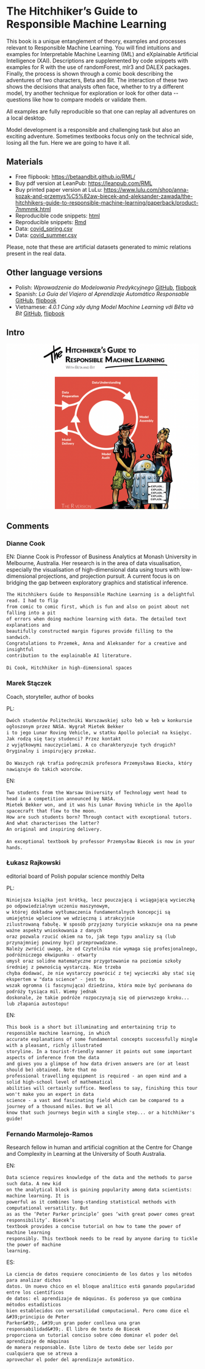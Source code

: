 # The Hitchhiker’s Guide to Responsible Machine Learning

This book is a unique entanglement of theory, examples and processes relevant to Responsible Machine Learning. You will find intuitions and examples for Interpretable Machine Learning (IML) and eXplainable Artificial Intelligence (XAI). Descriptions are supplemented by code snippets with examples for R with the use of randomForest, mlr3 and DALEX packages. Finally, the process is shown through a comic book describing the adventures of two characters, Beta and Bit. The interaction of these two shows the decisions that analysts often face, whether to try a different model, try another technique for exploration or look for other data -- questions like how to compare models or validate them.

All examples are fully reproducible so that one can replay all adventures on a local desktop.

Model development is a responsible and challenging task but also an exciting adventure. Sometimes textbooks focus only on the technical side, losing all the fun. Here we are going to have it all.

## Materials 

* Free flipbook: https://betaandbit.github.io/RML/
* Buy pdf version at LeanPub: https://leanpub.com/RML
* Buy printed paper version at LuLu: https://www.lulu.com/shop/anna-kozak-and-przemys%C5%82aw-biecek-and-aleksander-zawada/the-hitchhikers-guide-to-responsible-machine-learning/paperback/product-7nmmmk.html
* Reproducible code snippets: [html](https://htmlpreview.github.io/?https://github.com/BetaAndBit/RML/blob/main/data/modelsXAI.html)
* Reproducible snippets: [Rmd](data/modelsXAI.Rmd)
* Data: [covid_spring.csv](data/covid_spring.csv)
* Data: [covid_summer.csv](data/covid_summer.csv)

Please, note that these are artificial datasets generated to mimic relations present in the real data.

## Other language versions

* Polish: *Wprowadzenie do Modelowania Predykcyjnego* [GitHub](https://github.com/BetaAndBit/MiniML), [flipbook](https://betaandbit.github.io/MiniML/)
* Spanish: *La Guía del Viajero al Aprendizaje Automático Responsable* [GitHub](https://github.com/BetaAndBit/RML_ES), [flipbook](https://betaandbit.github.io/RML_ES/)
* Vietnamese: *4.0.1 Cùng xây dựng Model Machine Learning với Bêta và Bít* [GitHub](https://github.com/BetaAndBit/RML_VN), [flipbook](https://betaandbit.github.io/RML_VN/)

## Intro

![intro.png](intro.png)


## Comments

### Dianne Cook


EN: Dianne Cook is Professor of Business Analytics at Monash University in Melbourne, Australia. Her research is in the area of data visualisation, especially the visualisation of high-dimensional data using tours with low-dimensional projections, and projection pursuit. A current focus is on bridging the gap between exploratory graphics and statistical inference.

```
The Hitchhikers Guide to Responsible Machine Learning is a delightful read. I had to flip 
from comic to comic first, which is fun and also on point about not falling into a pit 
of errors when doing machine learning with data. The detailed text explanations and 
beautifully constructed margin figures provide filling to the sandwich. 
Congratulations to Przemek, Anna and Aleksander for a creative and insightful 
contribution to the explainable AI literature.

Di Cook, Hitchhiker in high-dimensional spaces
```

### Marek Stączek

Coach, storyteller, author of books

PL:

```
Dwóch studentów Politechniki Warszawskiej szło łeb w łeb w konkursie ogłoszonym przez NASA. Wygrał Mietek Bekker 
i to jego Lunar Roving Vehicle, w statku Apollo poleciał na księżyc.  Jak rodzą się tacy studenci? Przez kontakt 
z wyjątkowymi nauczycielami. A co charakteryzuje tych drugich? Oryginalny i inspirujący przekaz.

Do Waszych rąk trafia podręcznik profesora Przemysława Biecka, który nawiązuje do takich wzorców.
```

EN:

```
Two students from the Warsaw University of Technology went head to head in a competition announced by NASA. 
Mietek Bekker won, and it was his Lunar Roving Vehicle in the Apollo spacecraft that flew to the moon.  
How are such students born? Through contact with exceptional tutors. And what characterises the latter? 
An original and inspiring delivery.

An exceptional textbook by professor Przemysław Biecek is now in your hands.
```

###  Łukasz Rajkowski

editorial board of Polish popular science monthly Delta


PL:

```
Niniejsza książka jest krótką, lecz pouczającą i wciągającą wycieczką po odpowiedzialnym uczeniu maszynowym, 
w której dokładne wytłumaczenia fundamentalnych koncepcji są umiejętnie wplecione we wdzięczną i atrakcyjnie 
zilustrowaną fabułę. W sposób przyjazny turyście wskazuje ona na pewne ważne aspekty wnioskowania z danych 
oraz pozwala rzucić okiem na to, jak tego typu analizy są (lub przynajmniej powinny być) przeprowadzane. 
Należy zwrócić uwagę, że od Czytelnika nie wymaga się profesjonalnego, podróżniczego ekwipunku - otwarty 
umysł oraz solidne matematyczne przygotowanie na poziomie szkoły średniej z pewnością wystarczą. Nie trzeba 
chyba dodawać, że nie wystarczy powrócić z tej wycieczki aby stać się ekspertem w "data science" - jest to 
wszak ogromna (i fascynująca) dziedzina, która może być porównana do podróży tysiąca mil. Wiemy jednak 
doskonale, że takie podróże rozpoczynają się od pierwszego kroku... lub złapania autostopu!
```

EN:

```
This book is a short but illuminating and entertaining trip to responsible machine learning, in which 
accurate explanations of some fundamental concepts successfully mingle with a pleasant, richly illustrated 
storyline. In a tourist-friendly manner it points out some important aspects of inference from the data 
and gives you a glimpse of how data driven answers are (or at least should be) obtained. Note that no 
professional travelling equipment is required - an open mind and a solid high-school level of mathematical 
abilities will certainly suffice. Needless to say, finishing this tour won't make you an expert in data 
science - a vast and fascinating field which can be compared to a journey of a thousand miles. But we all 
know that such journeys begin with a single step... or a hitchhiker's guide!
```

###  Fernando Marmolejo-Ramos

Research fellow in human and artificial cognition at the Centre for Change and Complexity in Learning at the University of South Australia. 

EN:

```
Data science requires knowledge of the data and the methods to parse such data. A new kid
on the analytical block is gaining popularity among data scientists: machine learning. It is
powerful as it combines long-standing statistical methods with computational versatility. But
as as the ‘Peter Parker principle’ goes ‘with great power comes great responsibility’. Biecek’s
textbook provides a concise tutorial on how to tame the power of machine learning
responsibly. This textbook needs to be read by anyone daring to tickle the power of machine
learning.
```

ES:

```
La ciencia de datos requiere conocimiento de los datos y los métodos para analizar dichos
datos. Un nuevo chico en el bloque analítico está ganando popularidad entre los científicos
de datos: el aprendizaje de máquinas. Es poderoso ya que combina métodos estadísticos
bien establecidos con versatilidad computacional. Pero como dice el &#39;principio de Peter
Parker&#39;, &#39;un gran poder conlleva una gran responsabilidad&#39;. El libro de texto de Biecek
proporciona un tutorial conciso sobre cómo dominar el poder del aprendizaje de máquinas
de manera responsable. Este libro de texto debe ser leído por cualquiera que se atreva a
aprovechar el poder del aprendizaje automático.
```


